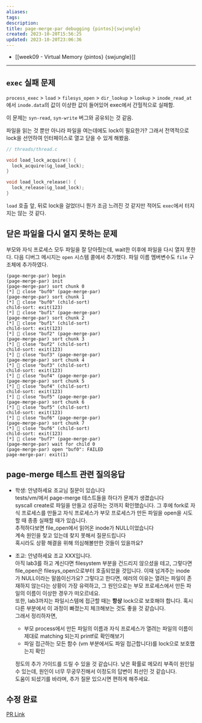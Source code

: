 ```yaml
---
aliases: 
tags: 
description:
title: page-merge-par debugging {pintos}{swjungle}
created: 2023-10-20T15:56:25
updated: 2023-10-20T23:06:36
---
```

- [[week09 - Virtual Memory {pintos} {swjungle}]]
___

## `exec` 실패 문제

`process_exec` > `load` > `filesys_open` > `dir_lookup` > `lookup` > `inode_read_at` 에서 `inode.data`의 값이 이상한 값이 들어있어 exec에서 간헐적으로 실패함.

이 문제는 `syn-read`, `syn-write` 버그와 공유되는 것 같음.

파일을 읽는 것 뿐만 아니라 파일을 여는데에도 lock이 필요한가? 그래서 전역적으로 lock을 선언하여 인터페이스로 열고 닫을 수 있게 해봤음.

```c
// threads/thread.c

void load_lock_acquire() {
  lock_acquire(&g_load_lock);
}

void load_lock_release() {
  lock_release(&g_load_lock);
}

```

`load` 호출 앞, 뒤로 lock을 걸었더니 뭔가 조금 느려진 것 같지만 적어도 `exec`에서 터지지는 않는 것 같다.

## 닫은 파일을 다시 열지 못하는 문제

부모와 자식 프로세스 모두 파일을 잘 닫아줬는데, wait한 이후에 파일을 다시 열지 못한다. 다음 디버그 메시지는 `open` 시스템 콜에서 추가했다. 파일 이름 멤버변수도 `file` 구조체에 추가하였다.

```
(page-merge-par) begin
(page-merge-par) init
(page-merge-par) sort chunk 0
[*] 📴 close "buf0" (page-merge-par)
(page-merge-par) sort chunk 1
[*] 📴 close "buf0" (child-sort)
child-sort: exit(123)
[*] 📴 close "buf1" (page-merge-par)
(page-merge-par) sort chunk 2
[*] 📴 close "buf1" (child-sort)
child-sort: exit(123)
[*] 📴 close "buf2" (page-merge-par)
(page-merge-par) sort chunk 3
[*] 📴 close "buf2" (child-sort)
child-sort: exit(123)
[*] 📴 close "buf3" (page-merge-par)
(page-merge-par) sort chunk 4
[*] 📴 close "buf3" (child-sort)
child-sort: exit(123)
[*] 📴 close "buf4" (page-merge-par)
(page-merge-par) sort chunk 5
[*] 📴 close "buf4" (child-sort)
child-sort: exit(123)
[*] 📴 close "buf5" (page-merge-par)
(page-merge-par) sort chunk 6
[*] 📴 close "buf5" (child-sort)
child-sort: exit(123)
[*] 📴 close "buf6" (page-merge-par)
(page-merge-par) sort chunk 7
[*] 📴 close "buf6" (child-sort)
child-sort: exit(123)
[*] 📴 close "buf7" (page-merge-par)
(page-merge-par) wait for child 0
(page-merge-par) open "buf0": FAILED
page-merge-par: exit(1)
```

## page-merge 테스트 관련 질의응답

- 학생: 안녕하세요 조교님 질문이 있습니다  
    tests/vm/에서 page-merge 테스트들을 하다가 문제가 생겼습니다  
    syscall create로 파일을 만들고 성공하는 것까지 확인했습니다. 그 후에 fork로 자식 프로세스를 만들고 자식 프로세스가 부모 프로세스가 만든 파일을 open을 시도할 때 종종 실패할 때가 있습니다.  
    추적하다보면 file_open에서 읽어온 inode가 NULL이었습니다  
    계속 원인을 찾고 있는데 찾지 못해서 질문드립니다  
    혹시라도 상황 해결을 위해 의심해볼만한 것들이 있을까요?
    
- 조교: 안녕하세요 조교 XXX입니다.  
    아직 lab3를 하고 계신다면 filesystem 부분을 건드리지 않으셨을 테고, 그렇다면 file_open은 filesys_open으로부터 호출되었을 것입니다. 이때 넘겨주는 inode 가 NULL이라는 말씀이신가요? 그렇다고 한다면, 에러의 이유는 열려는 파일이 존재하지 않는다는 상황이 가장 유력하고, 그 원인으로는 부모 프로세스에서 만든 파일의 이름이 이상한 경우가 떠오르네요.  
    또한, lab3까지는 파일시스템에 접근할 때는 **항상** lock으로 보호해야 합니다. 혹시 다른 부분에서 이 과정이 빠졌는지 체크해보는 것도 좋을 것 같습니다.  
    그래서 정리하자면,
    
    - 부모 process에서 만든 파일의 이름과 자식 프로세스가 열려는 파일의 이름이 제대로 matching 되는지 printf로 확인해보기
    - 파일 접근하는 모든 함수 (vm 부분에서도 파일 접근합니다)를 lock으로 보호했는지 확인
    
    정도의 추가 가이드를 드릴 수 있을 것 같습니다. 낮은 확률로 메모리 부족이 원인일 수 있는데, 원인이 너무 무궁무진해서 이정도의 답변이 최선인 것 같습니다.  
    도움이 되셨기를 바라며, 추가 질문 있으시면 편하게 해주세요.

## 수정 완료

[PR Link](https://github.com/ChoiWheatley/swjungle-week07-09/pull/76)
